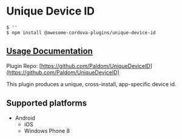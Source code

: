 # Unique Device ID

```
$ ''
$ npm install @awesome-cordova-plugins/unique-device-id
```

## [Usage Documentation](https://danielsogl.gitbook.io/awesome-cordova-plugins/plugins/unique-device-id/)

Plugin Repo: [https://github.com/Paldom/UniqueDeviceID](https://github.com/Paldom/UniqueDeviceID)

This plugin produces a unique, cross-install, app-specific device id.

## Supported platforms

- Android
  - iOS
  - Windows Phone 8
  


